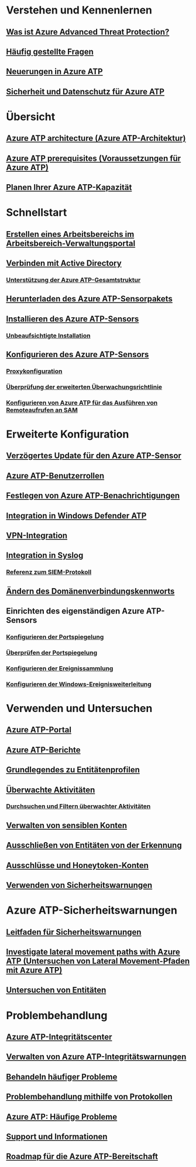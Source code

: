 # Verstehen und Kennenlernen
## [Was ist Azure Advanced Threat Protection?](what-is-atp.md)
## [Häufig gestellte Fragen](atp-technical-faq.md)
## [Neuerungen in Azure ATP](atp-whats-new.md)
## [Sicherheit und Datenschutz für Azure ATP](atp-privacy-compliance.md)
# Übersicht
## [Azure ATP architecture (Azure ATP-Architektur)](atp-architecture.md)
## [Azure ATP prerequisites (Voraussetzungen für Azure ATP)](atp-prerequisites.md)
## [Planen Ihrer Azure ATP-Kapazität](atp-capacity-planning.md)
# Schnellstart
## [Erstellen eines Arbeitsbereichs im Arbeitsbereich-Verwaltungsportal](install-atp-step1.md)
## [Verbinden mit Active Directory](install-atp-step2.md)
### [Unterstützung der Azure ATP-Gesamtstruktur](atp-multi-forest.md)
## [Herunterladen des Azure ATP-Sensorpakets](install-atp-step3.md)
## [Installieren des Azure ATP-Sensors](install-atp-step4.md)
### [Unbeaufsichtigte Installation](ATP-silent-installation.md)
## [Konfigurieren des Azure ATP-Sensors](install-atp-step5.md)
### [Proxykonfiguration](configure-proxy.md)
### [Überprüfung der erweiterten Überwachungsrichtlinie](atp-advanced-audit-policy.md)
### [Konfigurieren von Azure ATP für das Ausführen von Remoteaufrufen an SAM](install-atp-step8-samr.md)
# Erweiterte Konfiguration
## [Verzögertes Update für den Azure ATP-Sensor](sensor-update.md)
## [Azure ATP-Benutzerrollen](atp-role-groups.md)
## [Festlegen von Azure ATP-Benachrichtigungen](notifications.md)
## [Integration in Windows Defender ATP](integrate-wd-atp.md)
## [VPN-Integration](install-atp-step6-vpn.md)
## [Integration in Syslog](setting-syslog.md)
### [Referenz zum SIEM-Protokoll](cef-format-sa.md)
## [Ändern des Domänenverbindungskennworts](modifying-atp-config-dcpassword.md)
## Einrichten des eigenständigen Azure ATP-Sensors
### [Konfigurieren der Portspiegelung](configure-port-mirroring.md)
### [Überprüfen der Portspiegelung](validate-port-mirroring.md)
### [Konfigurieren der Ereignissammlung](configure-event-collection.md)
### [Konfigurieren der Windows-Ereignisweiterleitung](configure-event-forwarding.md)
# Verwenden und Untersuchen
## [Azure ATP-Portal](workspace-portal.md)
## [Azure ATP-Berichte](reports.md)
## [Grundlegendes zu Entitätenprofilen](entity-profiles.md)
## [Überwachte Aktivitäten](monitored-activities.md)
### [Durchsuchen und Filtern überwachter Aktivitäten](atp-activities-search.md)
## [Verwalten von sensiblen Konten](sensitive-accounts.md)
## [Ausschließen von Entitäten von der Erkennung](excluding-entities-from-detections.md)
## [Ausschlüsse und Honeytoken-Konten](install-atp-step7.md)
## [Verwenden von Sicherheitswarnungen](working-with-suspicious-activities.md)
# Azure ATP-Sicherheitswarnungen
## [Leitfaden für Sicherheitswarnungen](suspicious-activity-guide.md)
## [Investigate lateral movement paths with Azure ATP (Untersuchen von Lateral Movement-Pfaden mit Azure ATP)](use-case-lateral-movement-path.md)
## [Untersuchen von Entitäten](investigate-entity.md)
# Problembehandlung
## [Azure ATP-Integritätscenter](atp-health-center.md)
## [Verwalten von Azure ATP-Integritätswarnungen](monitoring-alerts.md)
## [Behandeln häufiger Probleme](troubleshooting-atp-known-issues.md)
## [Problembehandlung mithilfe von Protokollen](troubleshooting-atp-using-logs.md)
## [Azure ATP: Häufige Probleme](known-issues.md)
## [Support und Informationen](atp-support.md)
## [Roadmap für die Azure ATP-Bereitschaft](atp-resources.md)